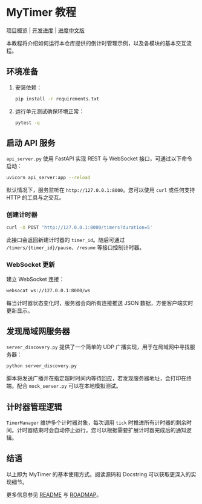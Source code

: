 # MyTimer 教程

[项目概览](README.md) | [开发进度](ROADMAP.md) | [进度中文版](ROADMAP.zh.md)



本教程将介绍如何运行本仓库提供的倒计时管理示例，以及各模块的基本交互流程。

## 环境准备

1. 安装依赖：
   ```bash
   pip install -r requirements.txt
   ```
2. 运行单元测试确保环境正常：
   ```bash
   pytest -q
   ```

## 启动 API 服务

`api_server.py` 使用 FastAPI 实现 REST 与 WebSocket 接口，可通过以下命令启动：

```bash
uvicorn api_server:app --reload
```

默认情况下，服务监听在 `http://127.0.0.1:8000`。您可以使用 `curl` 或任何支持 HTTP 的工具与之交互。

### 创建计时器

```bash
curl -X POST 'http://127.0.0.1:8000/timers?duration=5'
```

此接口会返回新建计时器的 `timer_id`。随后可通过 `/timers/{timer_id}/pause`、`/resume` 等接口控制计时器。

### WebSocket 更新

建立 WebSocket 连接：

```bash
websocat ws://127.0.0.1:8000/ws
```

每当计时器状态变化时，服务器会向所有连接推送 JSON 数据，方便客户端实时更新显示。

## 发现局域网服务器

`server_discovery.py` 提供了一个简单的 UDP 广播实现，用于在局域网中寻找服务器：

```bash
python server_discovery.py
```

脚本将发送广播并在指定超时时间内等待回应，若发现服务器地址，会打印在终端。配合 `mock_server.py` 可以在本地模拟测试。

## 计时器管理逻辑

`TimerManager` 维护多个计时器对象，每次调用 `tick` 时推进所有计时器的剩余时间。计时器结束时会自动停止运行。您可以根据需要扩展计时器完成后的通知逻辑。

## 结语

以上即为 MyTimer 的基本使用方式。阅读源码和 Docstring 可以获取更深入的实现细节。

更多信息参见 [README](README.md) 与 [ROADMAP](ROADMAP.md)。

